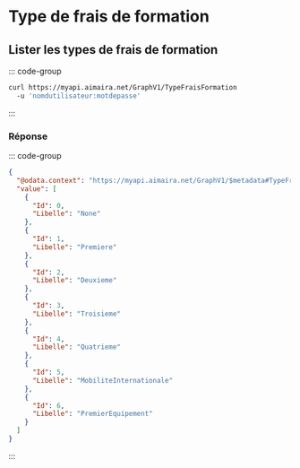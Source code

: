 # Type de frais de formation

## Lister les types de frais de formation

::: code-group

```bash [cURL]
curl https://myapi.aimaira.net/GraphV1/TypeFraisFormation
  -u 'nomdutilisateur:motdepasse'
```
:::

### Réponse

::: code-group

```json [JSON]
{
  "@odata.context": "https://myapi.aimaira.net/GraphV1/$metadata#TypeFraisFormation",
  "value": [
    {
      "Id": 0,
      "Libelle": "None"
    },
    {
      "Id": 1,
      "Libelle": "Premiere"
    },
    {
      "Id": 2,
      "Libelle": "Deuxieme"
    },
    {
      "Id": 3,
      "Libelle": "Troisieme"
    },
    {
      "Id": 4,
      "Libelle": "Quatrieme"
    },
    {
      "Id": 5,
      "Libelle": "MobiliteInternationale"
    },
    {
      "Id": 6,
      "Libelle": "PremierEquipement"
    }
  ]
}
```

:::